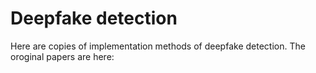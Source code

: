 # Deepfake detection
Here are copies of implementation methods of deepfake detection. The oroginal papers are here: 
